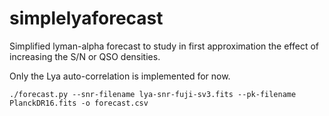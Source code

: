 # simplelyaforecast

Simplified lyman-alpha forecast to study in first approximation the
effect of increasing the S/N or QSO densities.

Only the Lya auto-correlation is implemented for now.


```
./forecast.py --snr-filename lya-snr-fuji-sv3.fits --pk-filename PlanckDR16.fits -o forecast.csv
```
